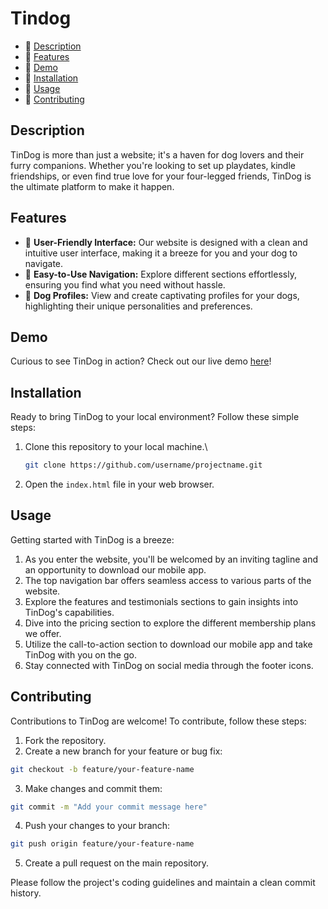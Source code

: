 # Tindog

- 🐾 [Description](#description)
- 🐾 [Features](#features)
- 🐾 [Demo](#demo)
- 🐾 [Installation](#installation)
- 🐾 [Usage](#usage)
- 🐾 [Contributing](#contributing)

## Description

TinDog is more than just a website; it's a haven for dog lovers and their furry companions. Whether you're looking to set up playdates, kindle friendships, or even find true love for your four-legged friends, TinDog is the ultimate platform to make it happen.

## Features

- 🐾 **User-Friendly Interface:** Our website is designed with a clean and intuitive user interface, making it a breeze for you and your dog to navigate.
- 🐾 **Easy-to-Use Navigation:** Explore different sections effortlessly, ensuring you find what you need without hassle.
- 🐾 **Dog Profiles:** View and create captivating profiles for your dogs, highlighting their unique personalities and preferences.

## Demo

Curious to see TinDog in action? Check out our live demo [here](https://rahmaaaan.github.io/Tindog/)!

## Installation

Ready to bring TinDog to your local environment? Follow these simple steps:

1. Clone this repository to your local machine.\

   ```bash
   git clone https://github.com/username/projectname.git
   ```

2. Open the `index.html` file in your web browser.

## Usage

Getting started with TinDog is a breeze:

1. As you enter the website, you'll be welcomed by an inviting tagline and an opportunity to download our mobile app.
2. The top navigation bar offers seamless access to various parts of the website.
3. Explore the features and testimonials sections to gain insights into TinDog's capabilities.
4. Dive into the pricing section to explore the different membership plans we offer.
5. Utilize the call-to-action section to download our mobile app and take TinDog with you on the go.
6. Stay connected with TinDog on social media through the footer icons.

## Contributing

Contributions to TinDog are welcome! To contribute, follow these steps:

1. Fork the repository.
2. Create a new branch for your feature or bug fix:

```bash
git checkout -b feature/your-feature-name
```

3. Make changes and commit them:

```bash
git commit -m "Add your commit message here"
```

4. Push your changes to your branch:

```bash
git push origin feature/your-feature-name
```

5. Create a pull request on the main repository.

Please follow the project's coding guidelines and maintain a clean commit history.
